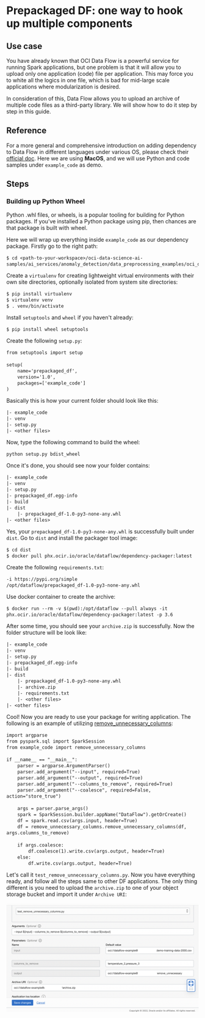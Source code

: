 # Prepackaged DF: one way to hook up multiple components

## Use case
You have already known that OCI Data Flow is a powerful service for running Spark applications, but one problem is that it will allow you to upload only one application (code) file per application. This may force you to white all the logics in one file, which is bad for mid-large scale applications where modularization is desired.

In consideration of this, Data Flow allows you to upload an archive of multiple code files as a third-party library. We will show how to do it step by step in this guide.

## Reference
For a more general and comprehensive introduction on adding dependency to Data Flow in different languages under various OS, please check their [official doc](https://docs.oracle.com/en-us/iaas/data-flow/using/third-party-libraries.htm#example-requirements-packages). Here we are using **MacOS**, and we will use Python and code samples under `example_code` as demo.

## Steps
### Building up Python Wheel
Python .whl files, or wheels, is a popular tooling for building for Python packages. If you’ve installed a Python package using pip, then chances are that package is built with wheel.

Here we will wrap up everything inside `example_code` as our dependency package. Firstly go to the right path:
```
$ cd <path-to-your-workspace>/oci-data-science-ai-samples/ai_services/anomaly_detection/data_preprocessing_examples/oci_data_flow_based_examples
```

Create a `virtualenv` for creating lightweight virtual environments with their own site directories, optionally isolated from system site directories:
```
$ pip install virtualenv
$ virtualenv venv
$ . venv/bin/activate
```

Install `setuptools` and `wheel` if you haven't already:
```
$ pip install wheel setuptools
```

Create the following `setup.py`:
```
from setuptools import setup

setup(
    name='prepackaged_df',
    version='1.0',
    packages=['example_code']
)
```
Basically this is how your current folder should look like this:
```
|- example_code
|- venv
|- setup.py
|- <other files>
```

Now, type the following command to build the wheel:
```
python setup.py bdist_wheel
```
Once it's done, you should see now your folder contains:
```
|- example_code
|- venv
|- setup.py
|- prepackaged_df.egg-info
|- build
|- dist
    |- prepackaged_df-1.0-py3-none-any.whl
|- <other files>
```
Yes, your `prepackaged_df-1.0-py3-none-any.whl` is successfully built under `dist`. Go to `dist` and install the packager tool image:
```
$ cd dist
$ docker pull phx.ocir.io/oracle/dataflow/dependency-packager:latest
```
Create the following `requirements.txt`:
```
-i https://pypi.org/simple
/opt/dataflow/prepackaged_df-1.0-py3-none-any.whl
```
Use docker container to create the archive:
```
$ docker run --rm -v $(pwd):/opt/dataflow --pull always -it phx.ocir.io/oracle/dataflow/dependency-packager:latest -p 3.6
```
After some time, you should see your `archive.zip` is successfully. Now the folder structure will be look like:
```
|- example_code
|- venv
|- setup.py
|- prepackaged_df.egg-info
|- build
|- dist
    |- prepackaged_df-1.0-py3-none-any.whl
    |- archive.zip
    |- requirements.txt
    |- <other files>
|- <other files>
```
Cool! Now you are ready to use your package for writing application. The following is an example of utilizing [remove_unnecessary_columns](./example_code/remove_unnecessary_columns.py):
```
import argparse
from pyspark.sql import SparkSession
from example_code import remove_unnecessary_columns

if __name__ == "__main__":
    parser = argparse.ArgumentParser()
    parser.add_argument("--input", required=True)
    parser.add_argument("--output", required=True)
    parser.add_argument("--columns_to_remove", required=True)
    parser.add_argument("--coalesce", required=False, action="store_true")

    args = parser.parse_args()
    spark = SparkSession.builder.appName("DataFlow").getOrCreate()
    df = spark.read.csv(args.input, header=True)
    df = remove_unnecessary_columns.remove_unnecessary_columns(df, args.columns_to_remove)

    if args.coalesce:
        df.coalesce(1).write.csv(args.output, header=True)
    else:
        df.write.csv(args.output, header=True)
```
Let's call it `test_remove_unnecessary_columns.py`. Now you have everything ready, and follow all the steps same to other DF applications. The only thing different is you need to upload the `archive.zip` to one of your object storage bucket and import it under `Archive URI`:

![](./utils/prepackaged.png)
